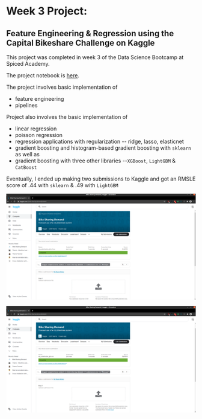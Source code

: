 # Week 3 Project:

## Feature Engineering & Regression using the Capital Bikeshare Challenge on Kaggle

This project was completed in week 3 of the Data Science Bootcamp at Spiced Academy.

The project notebook is [here](project_Thu.ipynb).

The project involves basic implementation of
- feature engineering
- pipelines

Project also involves the basic implementation of
  - linear regression
  - poisson regression
  - regression applications with regularization -- ridge, lasso, elasticnet
  - gradient boosting and histogram-based gradient boosting
with ```sklearn``` 
as well as
  - gradient boosting with three other libraries --```XGBoost```,  ```LightGBM``` & ```CatBoost```

Eventually, I ended up making two submissions to Kaggle and got an RMSLE score of .44 with ```sklearn``` & .49 with ```LightGBM```


![](kaggle_score_sklearn_rf.png)

![](kaggle_score_lgbm.png)